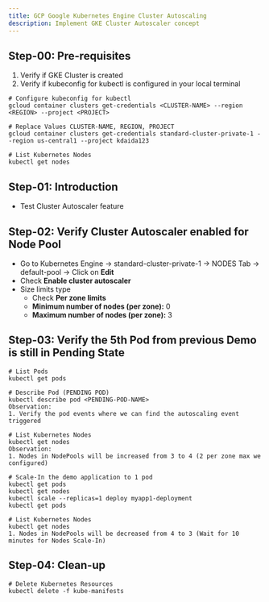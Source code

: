 ```yaml
---
title: GCP Google Kubernetes Engine Cluster Autoscaling
description: Implement GKE Cluster Autoscaler concept
---
```


## Step-00: Pre-requisites
1. Verify if GKE Cluster is created
2. Verify if kubeconfig for kubectl is configured in your local terminal
```t
# Configure kubeconfig for kubectl
gcloud container clusters get-credentials <CLUSTER-NAME> --region <REGION> --project <PROJECT>

# Replace Values CLUSTER-NAME, REGION, PROJECT
gcloud container clusters get-credentials standard-cluster-private-1 --region us-central1 --project kdaida123

# List Kubernetes Nodes
kubectl get nodes
```

## Step-01: Introduction
- Test Cluster Autoscaler feature

## Step-02: Verify Cluster Autoscaler enabled for Node Pool
- Go to Kubernetes Engine -> standard-cluster-private-1 -> NODES Tab -> default-pool -> Click on **Edit**
- Check **Enable cluster autoscaler**
- Size limits type
  - Check **Per zone limits**
  - **Minimum number of nodes (per zone):** 0
  - **Maximum number of nodes (per zone):** 3

## Step-03: Verify the 5th Pod from previous Demo is still in Pending State
```t
# List Pods
kubectl get pods

# Describe Pod (PENDING POD)
kubectl describe pod <PENDING-POD-NAME>
Observation:
1. Verify the pod events where we can find the autoscaling event triggered

# List Kubernetes Nodes
kubectl get nodes 
Observation:
1. Nodes in NodePools will be increased from 3 to 4 (2 per zone max we configured)

# Scale-In the demo application to 1 pod
kubectl get pods
kubectl get nodes 
kubectl scale --replicas=1 deploy myapp1-deployment 
kubectl get pods

# List Kubernetes Nodes
kubectl get nodes
1. Nodes in NodePools will be decreased from 4 to 3 (Wait for 10 minutes for Nodes Scale-In)
```

## Step-04: Clean-up
```t
# Delete Kubernetes Resources
kubectl delete -f kube-manifests
```

